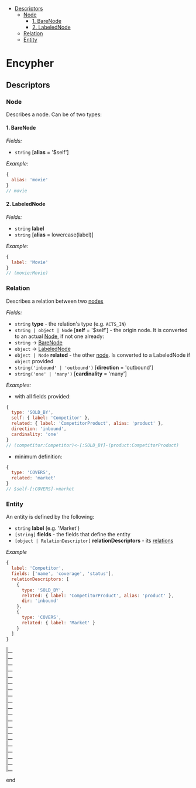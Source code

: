 
  - [Descriptors](#markdown-header-descriptors)
    - [Node](#markdown-header-node)
      - [1. BareNode](#markdown-header-1-barenode)
      - [2. LabeledNode](#markdown-header-2-labelednode)
    - [Relation](#markdown-header-relation)
    - [Entity](#markdown-header-entity)

# Encypher

## Descriptors
### Node
Describes a node. Can be of two types:

#### 1. BareNode
  
*Fields:*

* `string` [**alias** = '$self']

*Example:*
```js
{
  alias: 'movie'
}
// movie
```

#### 2. LabeledNode

*Fields:*

* `string` **label**
* `string` [**alias** = lowercase(label)]

*Example:*
```js
{
  label: 'Movie'
}
// (movie:Movie)
```

### Relation
Describes a relation between two [nodes](#node)

*Fields:*

* `string` **type** - the relation's type (e.g. `ACTS_IN`)  
* `string | object | Node` [**self** = '$self'] - the origin node. It is converted to an actual [Node](#node), if not one already:
 * `string` -> [BareNode](#1-barenode)  
 * `object` -> [LabeledNode](#2-labelednode)  
* `object | Node` **related** - the other [node](#node). Is converted to a LabeledNode if `object` provided  
* `string('inbound' | 'outbound')` [**direction** = 'outbound']  
* `string('one' | 'many')` [**cardinality** = 'many']  

*Examples:*

* with all fields provided:
```js
{
  type: 'SOLD_BY',
  self: { label: 'Competitor' },
  related: { label: 'CompetitorProduct', alias: 'product' },
  direction: 'inbound',
  cardinality: 'one'
}
// (competitor:Competitor)<-[:SOLD_BY]-(product:CompetitorProduct)
```
* minimum definition:  
```js
{
  type: 'COVERS',
  related: 'market'
}
// $self-[:COVERS]->market
```

### Entity
An entity is defined by the following:
* `string` **label** (e.g. 'Market')
* `[string]` **fields** - the fields that define the entity
* `[object | RelationDescriptor]` **relationDescriptors** - its [relations](#relation)

*Example*
```js
{
  label: 'Competitor',
  fields: ['name', 'coverage', 'status'],
  relationDescriptors: [
    {
      type: 'SOLD_BY',
      related: { label: 'CompetitorProduct', alias: 'product' },
      dir: 'inbound'
    },
    {
      type: 'COVERS',
      related: { label: 'Market' }
    }
  ]
}
```


|__  
|__  
|__  
|__  
|__  
|__  
|__  
|__  
|__  
|__  
|__  
|__  
|__  
|__  
|__  
|__  
|__  
|__  
|__  
|__  

end